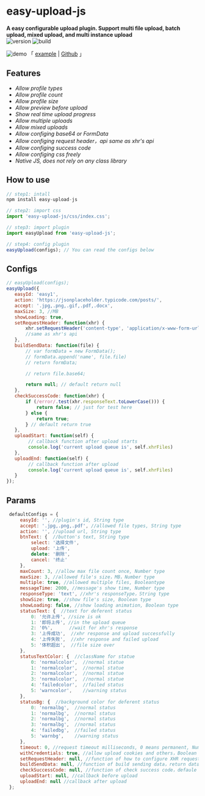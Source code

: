 # easy-upload-js
**A easy configurable upload plugin. Support multi file upload, batch upload, mixed upload, and multi instance upload**  
![version](https://img.shields.io/badge/version-3.0.1-informational) ![build](https://img.shields.io/badge/build-passing-brightgreen)


![demo](https://ftp.bmp.ovh/imgs/2021/05/4ecbddba9a536b7e.png)
「 [example](https://funnyque.github.io/easyUpload.js/) | [Github](https://github.com/funnyque/easyUpload.js/tree/master/npm_version) 」

## Features
- *Allow profile types*
- *Allow profile count*
- *Allow profile size*
- *Allow preview before upload*
- *Show real time upload progress*
- *Allow multiple uploads*
- *Allow mixed uploads*
- *Allow configing base64 or FormData*
- *Allow configing request header，api same as xhr's api*
- *Allow configing success code*
- *Allow configing css freely*
- *Native JS, does not rely on any class library*

## How to use
```js
// step1: intall
npm install easy-upload-js

// step2: import css
import 'easy-upload-js/css/index.css';

// step3: import plugin
import easyUpload from 'easy-upload-js';

// step4: config plugin
easyUpload(configs); // You can read the configs below
```

## Configs
```js
// easyUpload(configs);
easyUpload({
   easyId: 'easy1',
   action: 'https://jsonplaceholder.typicode.com/posts/',
   accept: '.jpg,.png,.gif,.pdf,.docx',
   maxSize: 3, //MB
   showLoading: true,
   setRequestHeader: function(xhr) {
       xhr.setRequestHeader('content-type', 'application/x-www-form-urlencoded');
       //same as xhr's api
   },
   buildSendData: function(file) {
       // var formData = new FormData();
       // formData.append('name', file.file)
       // return formData;

       // return file.base64;

       return null; // default return null
   },
   checkSuccessCode: function(xhr) {
       if (/error/.test(xhr.responseText.toLowerCase())) { 
           return false; // just for test here
       } else {
           return true;
       } // default return true
   },
   uploadStart: function(self) {
        // callback function after upload starts
        console.log('current upload queue is', self.xhrFiles)
   },
   uploadEnd: function(self) {
        // callback function after upload
        console.log('current upload queue is', self.xhrFiles)
   }
});
```

## Params
```js
 defaultConfigs = {
     easyId: '', //plugin's id, String type
     accept: '.jpg,.png,.pdf', //allowed file types, String type
     action: '', //upload url, String type
     btnText: {  //button's text, String type
         select: '选择文件',
         upload: '上传',
         delete: '删除',
         cancel: '终止'
     },
     maxCount: 3, //allow max file count once, Number type
     maxSize: 3, //allowed file's size，MB，Number type
     multiple: true, //allowed multiple files, Booleantype
     messageTime: 2000, //message's show time, Number type
     responseType: 'text', //xhr's responseType，String type
     showSize: true, //show file's size, Boolean type
     showLoading: false, //show loading animation, Boolean type
     statusText: {  //text for deferent status
         0: '允许上传', //size is ok
         1: '即将上传', //in the upload queue
         2: '0%',      //wait for xhr's response
         3: '上传成功',  //xhr response and upload successfully
         4: '上传失败',  //xhr response and failed upload
         5: '体积超出',  //file size over
     },
     statusTextColor: {  //className for statue
         0: 'normalcolor',  //normal statue
         1: 'normalcolor',  //normal statue
         2: 'normalcolor',  //normal statue
         3: 'normalcolor',  //normal statue
         4: 'failedcolor',  //failed status
         5: 'warncolor',    //warning status
     },
     statusBg: {  //background color for deferent status
         0: 'normalbg',  //normal status
         1: 'normalbg',  //normal status
         2: 'normalbg',  //normal status
         3: 'normalbg',  //normal status
         4: 'failedbg',  //failed status
         5: 'warnbg',    //warning status
     },
     timeout: 0, //request timeout milliseconds, 0 means permanent, Number type
     withCredentials: true, //allow upload cookies and others，Boolean type
     setRequestHeader: null, //function of how to configure XHR request header
     buildSendData: null, //function of build sending data，return data
     checkSuccessCode: null, //function of check success code，defaule return true
     uploadStart: null, //callback before upload
     uploadEnd: null //callback after upload
 };
```

